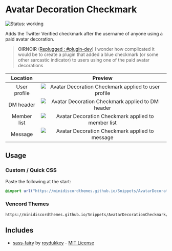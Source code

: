 # Avatar Decoration Checkmark
![Status: working](https://img.shields.io/badge/status-working-green?style=flat-square)

Adds the Twitter Verified checkmark after the username of anyone using a paid avatar decoration.

>**OIRNOIR** ([Replugged : #plugin-dev](https://discord.com/channels/1000926524452647132/1000955966520557689/1157562169303515136))
>I wonder how complicated it would be to create a plugin that added a blue checkmark (or some other sarcastic indicator) to users using one of the paid avatar decorations

|   Location   |                                    Preview                                     |
| :----------: | :----------------------------------------------------------------------------: |
| User profile |  ![Avatar Decoration Checkmark applied to user profile](preview/profile.avif)  |
|  DM header   |      ![Avatar Decoration Checkmark applied to DM header](preview/dm.avif)      |
| Member list  | ![Avatar Decoration Checkmark applied to member list](preview/memberlist.avif) |
|   Message    |    ![Avatar Decoration Checkmark applied to message](preview/message.avif)     |

## Usage
### Custom / Quick CSS
Paste the following at the start:
```css
@import url("https://minidiscordthemes.github.io/Snippets/AvatarDecorationCheckmark/main.css");
```
### Vencord Themes
```
https://minidiscordthemes.github.io/Snippets/AvatarDecorationCheckmark/main.css
```

## Includes
- [sass-fairy](https://github.com/roydukkey/sass-fairy) by [roydukkey](https://github.com/roydukkey) - [MIT License](https://github.com/roydukkey/sass-fairy/blob/master/LICENSE)